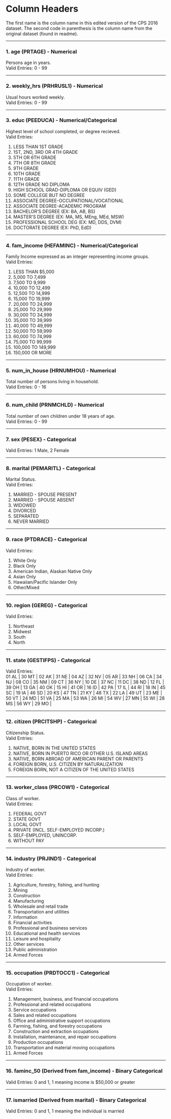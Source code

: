 # Column Headers
The first name is the column name in this edited version of the CPS 2016 dataset. The second code in parenthesis is the column name from the original dataset (found in readme).

---

### 1. age (PRTAGE) - Numerical
Persons age in years. <br/>
Valid Entries: 0 - 99

---

### 2. weekly_hrs (PRHRUSL1) - Numerical
Usual hours worked weekly. <br/>
Valid Entries: 0 - 99

---

### 3. educ (PEEDUCA) - Numerical/Categorical
Highest level of school completed, or degree recieved. <br/>
Valid Entries: <br/>
1.	LESS THAN 1ST GRADE
2.	1ST, 2ND, 3RD OR 4TH GRADE
3.	5TH OR 6TH GRADE
4.	7TH OR 8TH GRADE
5.	9TH GRADE
6.	10TH GRADE
7.	11TH GRADE
8.	12TH GRADE NO DIPLOMA
9.	HIGH SCHOOL GRAD-DIPLOMA OR EQUIV (GED)
10.	SOME COLLEGE BUT NO DEGREE
11.	ASSOCIATE DEGREE-OCCUPATIONAL/VOCATIONAL
12.	ASSOCIATE DEGREE-ACADEMIC PROGRAM
13.	BACHELOR'S DEGREE (EX: BA, AB, BS)
14.	MASTER'S DEGREE (EX: MA, MS, MEng, MEd, MSW)
15.	PROFESSIONAL SCHOOL DEG (EX: MD, DDS, DVM)
16.	DOCTORATE DEGREE (EX: PhD, EdD)

---

### 4. fam_income (HEFAMINC) - Numerical/Categorical
Family Income expressed as an integer representing income groups. <br/>
Valid Entries: <br/>
1.	LESS THAN $5,000
2.	5,000 TO 7,499
3.	7,500 TO 9,999
4.	10,000 TO 12,499
5.	12,500 TO 14,999
6.	15,000 TO 19,999
7.	20,000 TO 24,999
8.	25,000 TO 29,999
9.	30,000 TO 34,999
10.	35,000 TO 39,999
11.	40,000 TO 49,999
12.	50,000 TO 59,999
13.	60,000 TO 74,999
14.	75,000 TO 99,999
15.	100,000 TO 149,999
16.	150,000 OR MORE

---

### 5. num_in_house (HRNUMHOU) - Numerical
Total number of persons living in household. <br/>
Valid Entries: 0 - 16

---

### 6. num_child (PRNMCHLD) - Numerical
Total number of own children under 18 years of age. <br/>
Valid Entries: 0 - 99

---

### 7. sex (PESEX) - Categorical
Valid Entries: 1 Male, 2 Female

---

### 8. marital (PEMARITL) - Categorical
Marital Status. <br/>
Valid Entries:
1.	MARRIED - SPOUSE PRESENT
2.	MARRIED - SPOUSE ABSENT
3.	WIDOWED
4.	DIVORCED
5.	SEPARATED
6.	NEVER MARRIED

---

### 9. race (PTDRACE) - Categorical
Valid Entries: <br/>
1.  White Only	
2. 	Black Only	
3.  American Indian, Alaskan Native Only	
4.  Asian Only	
5.  Hawaiian/Pacific Islander Only		
6.  Other/Mixed

---

### 10. region (GEREG) - Categorical
Valid Entries: <br/>
1.  Northeast
2. 	Midwest
3.	South
4.	North

---

### 11. state (GESTIFPS) - Categorical
Valid Entries: <br/>
01	AL	|	30	MT |
02	AK	|	31	NE | 
04	AZ	|	32	NV |
05	AR	|	33	NH |
06	CA	|	34	NJ |
08	CO	|	35	NM |
09	CT	|	36	NY |
10	DE	|	37	NC |
11	DC	|	38	ND |
12	FL	|	39	OH |
13	GA	|	40	OK |
15	HI	|	41	OR |
16	ID	|	42	PA |
17	IL	|	44	RI |
18	IN	|	45	SC |
19	IA	|	46	SD |
20	KS	|	47	TN |
21	KY	|	48	TX |
22	LA	|	49	UT |
23	ME	|	50	VT |
24	MD	|	51	VA |
25	MA	|	53	WA |
26	MI	|	54	WV |
27	MN	|	55	WI |
28	MS	|	56	WY |
29  MO	|

---

### 12. citizen (PRCITSHP) - Categorical
Citizenship Status. <br/>
Valid Entries: <br/>
1. NATIVE, BORN IN THE UNITED STATES
2. NATIVE, BORN IN PUERTO RICO OR OTHER U.S. ISLAND AREAS 
3. NATIVE, BORN ABROAD OF AMERICAN PARENT OR PARENTS
4. FOREIGN BORN, U.S. CITIZEN BY NATURALIZATION
5. FOREIGN BORN, NOT A CITIZEN OF THE UNITED STATES

---

### 13. worker_class (PRCOW1) - Categorical
Class of worker. <br/>
Valid Entries: <br/>
1. FEDERAL GOVT
2. STATE GOVT
3. LOCAL GOVT
4. PRIVATE (INCL. SELF-EMPLOYED INCORP.)
5. SELF-EMPLOYED, UNINCORP.
6. WITHOUT PAY

---

### 14. industry (PRJIND1) - Categorical
Industry of worker. <br/>
Valid Entries: <br/>
1. Agriculture, forestry, fishing, and hunting				
2. Mining									
3. Construction										 
4. Manufacturing									
5. Wholesale and retail trade							
6. Transportation and utilities					      
7. Information									
8. Financial activities								
9. Professional and business services
10. Educational and health services						
11. Leisure and hospitality							
12. Other services									
13. Public administration								
14. Armed Forces

---

### 15. occupation (PRDTOCC1) - Categorical
Occupation of worker. <br/>
Valid Entries: <br/>
1. Management, business, and financial occupations	
2. Professional and related occupations					
3. Service occupations							
4. Sales and related occupations					
5. Office and administrative support occupations	
6. Farming, fishing, and forestry occupations			
7. Construction and extraction occupations				
8. Installation, maintenance, and repair occupations	
9. Production occupations						
10. Transportation and material moving occupations	
11. Armed Forces

---

### 16. faminc_50 (Derived from fam_income) - Binary Categorical
Valid Entries: 0 and 1, 1 meaning income is $50,000 or greater

---

### 17. ismarried (Derived from marital) - Binary Categorical
Valid Entries: 0 and 1, 1 meaning the individual is married 






